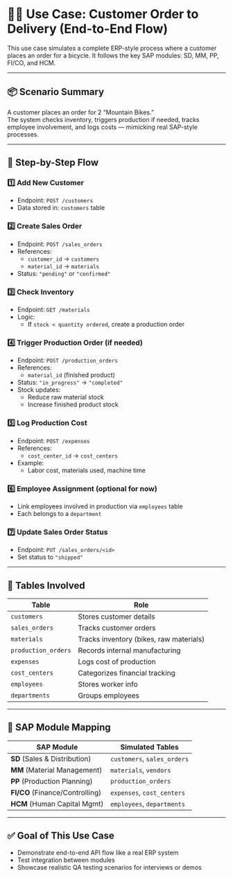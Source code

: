 # 🚴‍♀️ Use Case: Customer Order to Delivery (End-to-End Flow)

This use case simulates a complete ERP-style process where a customer places an order for a bicycle. It follows the key SAP modules: SD, MM, PP, FI/CO, and HCM.

---

## 📦 Scenario Summary

A customer places an order for 2 “Mountain Bikes.”  
The system checks inventory, triggers production if needed, tracks employee involvement, and logs costs — mimicking real SAP-style processes.

---

## 🔁 Step-by-Step Flow

### 1️⃣ Add New Customer
- Endpoint: `POST /customers`
- Data stored in: `customers` table

### 2️⃣ Create Sales Order
- Endpoint: `POST /sales_orders`
- References:
  - `customer_id` → `customers`
  - `material_id` → `materials`
- Status: `"pending"` or `"confirmed"`

### 3️⃣ Check Inventory
- Endpoint: `GET /materials`
- Logic:
  - If `stock < quantity ordered`, create a production order

### 4️⃣ Trigger Production Order (if needed)
- Endpoint: `POST /production_orders`
- References:
  - `material_id` (finished product)
- Status: `"in_progress"` → `"completed"`
- Stock updates:
  - Reduce raw material stock
  - Increase finished product stock

### 5️⃣ Log Production Cost
- Endpoint: `POST /expenses`
- References:
  - `cost_center_id` → `cost_centers`
- Example:
  - Labor cost, materials used, machine time

### 6️⃣ Employee Assignment (optional for now)
- Link employees involved in production via `employees` table
- Each belongs to a `department`

### 7️⃣ Update Sales Order Status
- Endpoint: `PUT /sales_orders/<id>`
- Set status to `"shipped"`

---

## 🔗 Tables Involved

| Table | Role |
|-------|------|
| `customers` | Stores customer details |
| `sales_orders` | Tracks customer orders |
| `materials` | Tracks inventory (bikes, raw materials) |
| `production_orders` | Records internal manufacturing |
| `expenses` | Logs cost of production |
| `cost_centers` | Categorizes financial tracking |
| `employees` | Stores worker info |
| `departments` | Groups employees |

---

## 🧠 SAP Module Mapping

| SAP Module | Simulated Tables |
|------------|------------------|
| **SD** (Sales & Distribution) | `customers`, `sales_orders` |
| **MM** (Material Management) | `materials`, `vendors` |
| **PP** (Production Planning) | `production_orders` |
| **FI/CO** (Finance/Controlling) | `expenses`, `cost_centers` |
| **HCM** (Human Capital Mgmt) | `employees`, `departments` |

---

## ✅ Goal of This Use Case

- Demonstrate end-to-end API flow like a real ERP system
- Test integration between modules
- Showcase realistic QA testing scenarios for interviews or demos

